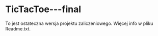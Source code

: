 # TicTacToe---final
To jest ostateczna wersja projektu zaliczeniowego. Więcej info w pliku Readme.txt.
